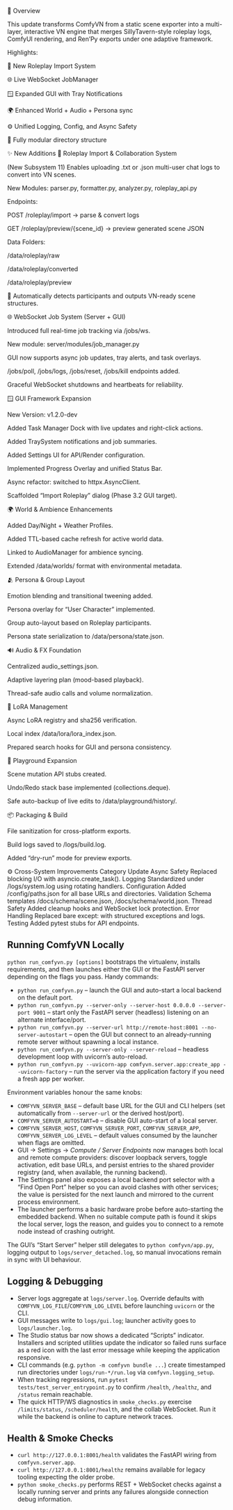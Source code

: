 🚀 Overview

This update transforms ComfyVN from a static scene exporter into a multi-layer, interactive VN engine that merges SillyTavern-style roleplay logs, ComfyUI rendering, and Ren’Py exports under one adaptive framework.

Highlights:

🧩 New Roleplay Import System

🌐 Live WebSocket JobManager

🪟 Expanded GUI with Tray Notifications

🌍 Enhanced World + Audio + Persona sync

⚙️ Unified Logging, Config, and Async Safety

🧱 Fully modular directory structure

✨ New Additions
🤝 Roleplay Import & Collaboration System

(New Subsystem 11)
Enables uploading .txt or .json multi-user chat logs to convert into VN scenes.

New Modules: parser.py, formatter.py, analyzer.py, roleplay_api.py

Endpoints:

POST /roleplay/import → parse & convert logs

GET /roleplay/preview/{scene_id} → preview generated scene JSON

Data Folders:

/data/roleplay/raw

/data/roleplay/converted

/data/roleplay/preview

🧠 Automatically detects participants and outputs VN-ready scene structures.

🌐 WebSocket Job System (Server + GUI)

Introduced full real-time job tracking via /jobs/ws.

New module: server/modules/job_manager.py

GUI now supports async job updates, tray alerts, and task overlays.

/jobs/poll, /jobs/logs, /jobs/reset, /jobs/kill endpoints added.

Graceful WebSocket shutdowns and heartbeats for reliability.

🪟 GUI Framework Expansion

New Version: v1.2.0-dev

Added Task Manager Dock with live updates and right-click actions.

Added TraySystem notifications and job summaries.

Added Settings UI for API/Render configuration.

Implemented Progress Overlay and unified Status Bar.

Async refactor: switched to httpx.AsyncClient.

Scaffolded “Import Roleplay” dialog (Phase 3.2 GUI target).

🌍 World & Ambience Enhancements

Added Day/Night + Weather Profiles.

Added TTL-based cache refresh for active world data.

Linked to AudioManager for ambience syncing.

Extended /data/worlds/ format with environmental metadata.

🫂 Persona & Group Layout

Emotion blending and transitional tweening added.

Persona overlay for “User Character” implemented.

Group auto-layout based on Roleplay participants.

Persona state serialization to /data/persona/state.json.

🔊 Audio & FX Foundation

Centralized audio_settings.json.

Adaptive layering plan (mood-based playback).

Thread-safe audio calls and volume normalization.

🧬 LoRA Management

Async LoRA registry and sha256 verification.

Local index /data/lora/lora_index.json.

Prepared search hooks for GUI and persona consistency.

🧪 Playground Expansion

Scene mutation API stubs created.

Undo/Redo stack base implemented (collections.deque).

Safe auto-backup of live edits to /data/playground/history/.

📦 Packaging & Build

File sanitization for cross-platform exports.

Build logs saved to /logs/build.log.

Added “dry-run” mode for preview exports.

⚙️ Cross-System Improvements
Category	Update
Async Safety	Replaced blocking I/O with asyncio.create_task().
Logging	Standardized under /logs/system.log using rotating handlers.
Configuration	Added /config/paths.json for all base URLs and directories.
Validation	Schema templates /docs/schema/scene.json, /docs/schema/world.json.
Thread Safety	Added cleanup hooks and WebSocket lock protection.
Error Handling	Replaced bare except: with structured exceptions and logs.
Testing	Added pytest stubs for API endpoints.

## Running ComfyVN Locally

`python run_comfyvn.py [options]` bootstraps the virtualenv, installs requirements, and then launches either the GUI or the FastAPI server depending on the flags you pass. Handy commands:

- `python run_comfyvn.py` – launch the GUI and auto-start a local backend on the default port.
- `python run_comfyvn.py --server-only --server-host 0.0.0.0 --server-port 9001` – start only the FastAPI server (headless) listening on an alternate interface/port.
- `python run_comfyvn.py --server-url http://remote-host:8001 --no-server-autostart` – open the GUI but connect to an already-running remote server without spawning a local instance.
- `python run_comfyvn.py --server-only --server-reload` – headless development loop with uvicorn’s auto-reload.
- `python run_comfyvn.py --uvicorn-app comfyvn.server.app:create_app --uvicorn-factory` – run the server via the application factory if you need a fresh app per worker.

Environment variables honour the same knobs:

- `COMFYVN_SERVER_BASE` – default base URL for the GUI and CLI helpers (set automatically from `--server-url` or the derived host/port).
- `COMFYVN_SERVER_AUTOSTART=0` – disable GUI auto-start of a local server.
- `COMFYVN_SERVER_HOST`, `COMFYVN_SERVER_PORT`, `COMFYVN_SERVER_APP`, `COMFYVN_SERVER_LOG_LEVEL` – default values consumed by the launcher when flags are omitted.
- GUI → Settings → *Compute / Server Endpoints* now manages both local and remote compute providers: discover loopback servers, toggle activation, edit base URLs, and persist entries to the shared provider registry (and, when available, the running backend).
- The Settings panel also exposes a local backend port selector with a “Find Open Port” helper so you can avoid clashes with other services; the value is persisted for the next launch and mirrored to the current process environment.
- The launcher performs a basic hardware probe before auto-starting the embedded backend. When no suitable compute path is found it skips the local server, logs the reason, and guides you to connect to a remote node instead of crashing outright.

The GUI’s “Start Server” helper still delegates to `python comfyvn/app.py`, logging output to `logs/server_detached.log`, so manual invocations remain in sync with UI behaviour.

## Logging & Debugging

- Server logs aggregate at `logs/server.log`. Override defaults with `COMFYVN_LOG_FILE`/`COMFYVN_LOG_LEVEL` before launching `uvicorn` or the CLI.
- GUI messages write to `logs/gui.log`; launcher activity goes to `logs/launcher.log`.
- The Studio status bar now shows a dedicated “Scripts” indicator. Installers and scripted utilities update the indicator so failed runs surface as a red icon with the last error message while keeping the application responsive.
- CLI commands (e.g. `python -m comfyvn bundle ...`) create timestamped run directories under `logs/run-*/run.log` via `comfyvn.logging_setup`.
- When tracking regressions, run `pytest tests/test_server_entrypoint.py` to confirm `/health`, `/healthz`, and `/status` remain reachable.
- The quick HTTP/WS diagnostics in `smoke_checks.py` exercise `/limits/status`, `/scheduler/health`, and the collab WebSocket. Run it while the backend is online to capture network traces.

## Health & Smoke Checks

- `curl http://127.0.0.1:8001/health` validates the FastAPI wiring from `comfyvn.server.app`.
- `curl http://127.0.0.1:8001/healthz` remains available for legacy tooling expecting the older probe.
- `python smoke_checks.py` performs REST + WebSocket checks against a locally running server and prints any failures alongside connection debug information.
